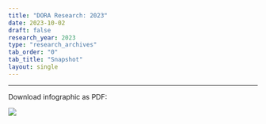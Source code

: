 ```yaml
---
title: "DORA Research: 2023"
date: 2023-10-02
draft: false
research_year: 2023
type: "research_archives"
tab_order: "0"
tab_title: "Snapshot"
layout: single
---
```


<object data="dora-report/2023-dora-report-infographic.svg" id="dora-core-model" type="image/svg+xml" style="width:100%;margin-top:1em;"></object>

-----

Download infographic as PDF:

<a href="/resources/img/2023-DORA-Report-Infographic.v10.pdf" target="_blank"><img src="/resources/img/2023-DORA-Report-Infographic_thumb.png" style="max-width:6em;"></a>
